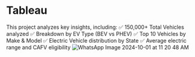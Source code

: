 # Tableau
This project analyzes key insights, including: ✅ 150,000+ Total Vehicles analyzed ✅ Breakdown by EV Type (BEV vs PHEV) ✅ Top 10 Vehicles by Make & Model ✅ Electric Vehicle distribution by State ✅ Average electric range and CAFV eligibility
![WhatsApp Image 2024-10-01 at 11 20 48 AM](https://github.com/user-attachments/assets/1c15a651-ada7-4752-a1a2-affcf0aa5192)

